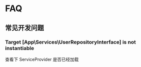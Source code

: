 # FAQ

## 常见开发问题

### Target \[App\Services\UserRepositoryInterface\] is not instantiable

查看下 ServiceProvider 是否已经加载
